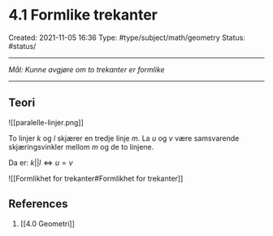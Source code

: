 # 4.1 Formlike trekanter
Created: 2021-11-05 16:36
Type: #type/subject/math/geometry 
Status: #status/

---

*Mål: Kunne avgjøre om to trekanter er formlike*

---

## Teori

![[paralelle-linjer.png]]

To linjer $k$ og $l$ skjærer en tredje linje $m$. 
La $u$ og $v$ være samsvarende skjæringsvinkler mellom $m$ og de to linjene.

Da er: 
$k||l\Leftrightarrow u=v$

![[Formlikhet for trekanter#Formlikhet for trekanter]]

## References
1. [[4.0 Geometri]]